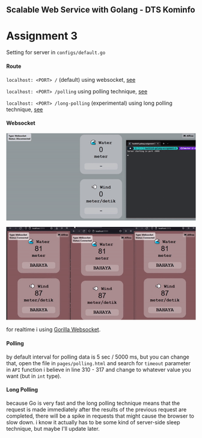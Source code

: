 ## Scalable Web Service with Golang - DTS Kominfo

# Assignment 3

Setting for server in `configs/default.go`

#### Route

`localhost: <PORT> /` (default) using websocket, [see](#websocket)

`localhost: <PORT> /polling` using polling technique, [see](#polling)

`localhost: <PORT> /long-polling` (experimental) using long polling technique, [see](#long-polling)

#### Websocket

![websocket-auto-update](assets/websocket-auto-update.gif "Websocket Auto Update")

![websocket-3-browser](assets/websocket-3-browser.gif "Websocket in 3 browser")

for realtime i using [Gorilla Websocket](https://github.com/gorilla/websocket).

#### Polling

by default interval for polling data is 5 sec / 5000 ms, but you can change that, open the file in `pages/polling.html` and search for `timeout` parameter in `API` function i believe in line 310 - 317 and change to whatever value you want (but in `int` type).

#### Long Polling

because Go is very fast and the long polling technique means that the request is made immediately after the results of the previous request are completed, there will be a spike in requests that might cause the browser to slow down. i know it actually has to be some kind of server-side sleep technique, but maybe I'll update later.
